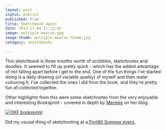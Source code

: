 ```yaml
---
layout: post
status: publish
published: true
title: Sketchbook again
date: 2013-11-04 21:11:41
image: multiple-mearso.jpg
image-thumb: multiple-mearso-thumb.jpg
category: sketchbooks

---
```


This sketchbook is three months worth of scribbles, sketchnotes and doodles. It seemed to fill up pretty quick - which has the added advantage of not falling apart before I get to the end. One of the fun things I've started doing is a daily drawing (of variable quality) of myself and then water colouring it. I've collected the ones I did from the book, and they're pretty fun all collected together.

Other highlights from this were some sketchnotes from the very enjoyable and interesting Booksprint - covered in depth by <a href="http://remoteworker.wordpress.com/2013/09/09/booksprinting/">Marieke</a> on her blog.

<a href="{{site.baseurl }}/sketchnotes/open-knowledge-booksprint-sketchnotes.html"><img src="{{ site.baseurl }}/images/OKFBooksprint/intro.gif" alt="OKF booksprint"></a>

Did my ususal thing of sketchnoting at a<a href="{{ baseurl }}/sketchnotes/port80-summer-localhost-2013-sketchnotes.html">
Port80 Summer event.</a>
